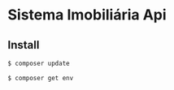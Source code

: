 # Sistema Imobiliária Api


## Install

```bash
$ composer update
```


```bash
$ composer get env
```
